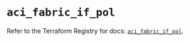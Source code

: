 # `aci_fabric_if_pol`

Refer to the Terraform Registry for docs: [`aci_fabric_if_pol`](https://registry.terraform.io/providers/ciscodevnet/aci/2.17.0/docs/resources/fabric_if_pol).
